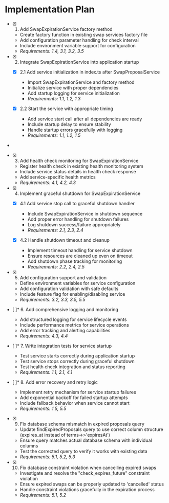 # Implementation Plan

- [x] 1. Add SwapExpirationService factory method





  - Create factory function in existing swap services factory file
  - Add configuration parameter handling for check interval
  - Include environment variable support for configuration
  - _Requirements: 1.4, 3.1, 3.2, 3.5_

- [x] 2. Integrate SwapExpirationService into application startup





  - [x] 2.1 Add service initialization in index.ts after SwapProposalService


    - Import SwapExpirationService and factory method
    - Initialize service with proper dependencies
    - Add startup logging for service initialization
    - _Requirements: 1.1, 1.2, 1.3_

  - [x] 2.2 Start the service with appropriate timing


    - Add service start call after all dependencies are ready
    - Include startup delay to ensure stability
    - Handle startup errors gracefully with logging
    - _Requirements: 1.1, 1.2, 1.5_
-

- [x] 3. Add health check monitoring for SwapExpirationService




  - Register health check in existing health monitoring system
  - Include service status details in health check response
  - Add service-specific health metrics
  - _Requirements: 4.1, 4.2, 4.3_

- [x] 4. Implement graceful shutdown for SwapExpirationService






  - [x] 4.1 Add service stop call to graceful shutdown handler

    - Include SwapExpirationService in shutdown sequence
    - Add proper error handling for shutdown failures
    - Log shutdown success/failure appropriately
    - _Requirements: 2.1, 2.3, 2.4_

  - [x] 4.2 Handle shutdown timeout and cleanup


    - Implement timeout handling for service shutdown
    - Ensure resources are cleaned up even on timeout
    - Add shutdown phase tracking for monitoring
    - _Requirements: 2.2, 2.4, 2.5_

- [x] 5. Add configuration support and validation





  - Define environment variables for service configuration
  - Add configuration validation with safe defaults
  - Include feature flag for enabling/disabling service
  - _Requirements: 3.2, 3.3, 3.5, 5.5_

- [ ]* 6. Add comprehensive logging and monitoring
  - Add structured logging for service lifecycle events
  - Include performance metrics for service operations
  - Add error tracking and alerting capabilities
  - _Requirements: 4.3, 4.4_

- [ ]* 7. Write integration tests for service startup
  - Test service starts correctly during application startup
  - Test service stops correctly during graceful shutdown
  - Test health check integration and status reporting
  - _Requirements: 1.1, 2.1, 4.1_

- [ ]* 8. Add error recovery and retry logic
  - Implement retry mechanism for service startup failures
  - Add exponential backoff for failed startup attempts
  - Include fallback behavior when service cannot start
  - _Requirements: 1.5, 5.5_

- [x] 9. Fix database schema mismatch in expired proposals query
  - Update findExpiredProposals query to use correct column structure (expires_at instead of terms->>'expiresAt')
  - Ensure query matches actual database schema with individual columns
  - Test the corrected query to verify it works with existing data
  - _Requirements: 5.1, 5.2, 5.3_

- [x] 10. Fix database constraint violation when cancelling expired swaps
  - Investigate and resolve the "check_expires_future" constraint violation
  - Ensure expired swaps can be properly updated to 'cancelled' status
  - Handle constraint violations gracefully in the expiration process
  - _Requirements: 5.1, 5.2_
